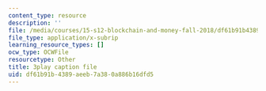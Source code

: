 ```yaml
---
content_type: resource
description: ''
file: /media/courses/15-s12-blockchain-and-money-fall-2018/df61b91b4389aeeb7a380a886b16dfd5_GLVrOlHLJ1U.srt
file_type: application/x-subrip
learning_resource_types: []
ocw_type: OCWFile
resourcetype: Other
title: 3play caption file
uid: df61b91b-4389-aeeb-7a38-0a886b16dfd5
---
```

